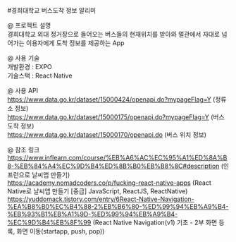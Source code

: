 #경희대학교 버스도착 정보 알리미<br>

@ 프로젝트 설명<br>
경희대학교 외대 정거장으로 들어오는 버스들의 현재위치를 받아와 멀관에서 자대로 넘어가는 이용자에게 도착 정보를 제공하는 App<br>

@ 사용 기술<br>
개발환경 : EXPO<br>
기술스택 : React Native

@ 사용 API<br>
https://www.data.go.kr/dataset/15000424/openapi.do?mypageFlag=Y (정류소 정보)<br>
https://www.data.go.kr/dataset/15000175/openapi.do?mypageFlag=Y (버스 도착 정보)<br>
https://www.data.go.kr/dataset/15000170/openapi.do (버스 위치 정보)<br>

@ 참조 링크<br>
https://www.inflearn.com/course/%EB%A6%AC%EC%95%A1%ED%8A%B8-%EB%84%A4%EC%9D%B4%ED%8B%B0%EB%B8%8C#description (인프런으로 날씨앱 만들기)<br>
https://academy.nomadcoders.co/p/fucking-react-native-apps (React Native로 날씨앱 만들기 [중급] JavaScript, ReactJS, ReactNative)<br>
https://yuddomack.tistory.com/entry/6React-Native-Navigation-%EA%B8%B0%EC%B4%88-2%EB%B6%80-%ED%99%94%EB%A9%B4-%EB%93%B1%EB%A1%9D-%ED%99%94%EB%A9%B4-%EC%9D%B4%EB%8F%99 (React Native Navigation(v1) 기초 - 2부 화면 등록, 화면 이동(startapp, push, pop))<br>
